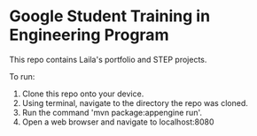 # Google Student Training in Engineering Program

This repo contains Laila's portfolio and STEP projects.

To run:
1) Clone this repo onto your device. 
2) Using terminal, navigate to the directory the repo was cloned.
3) Run the command 'mvn package:appengine run'.
4) Open a web browser and navigate to localhost:8080
